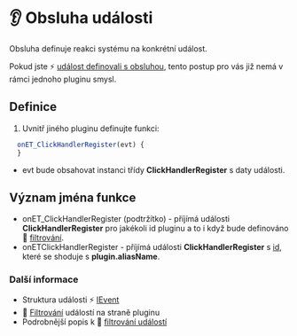 # 👂 Obsluha události

Obsluha definuje reakci systému na konkrétní událost.

Pokud jste ⚡ [událost definovali s obsluhou][eventWH], tento postup pro vás již nemá v rámci jednoho pluginu smysl.

## Definice

1. Uvnitř jiného pluginu definujte funkci:

```javascript
  onET_ClickHandlerRegister(evt) {
  }
```

- evt bude obsahovat instanci třídy **ClickHandlerRegister** s daty události.

## Význam jména funkce

- onET_ClickHandlerRegister (podtržítko) - příjímá události **ClickHandlerRegister** pro jakékoli id pluginu a to i když bude definováno 🔺 [filtrování][filter].
- onETClickHandlerRegister - příjímá události **ClickHandlerRegister** s [id][IEvent-ID], které se shoduje s **plugin.aliasName**.

### Další informace

- Struktura události ⚡ [IEvent][IEvent]
- 🔺 [Filtrování][filter] událostí na straně pluginu
- Podrobnější popis k 🔺 [filtrování událostí][filter2]

[IEvent]: :_evt:IEvent.md "IEvent"
[IEvent-ID]: :_evt:IEvent.md#h-4-4 "IEvent id"
[eventWH]: event.md#h-3-0 "Událost s obsluhou"
[filter]: eventFilter.md "Filtrování"
[filter2]: eventFilterD.md "Podrobnosti k filtrování"
